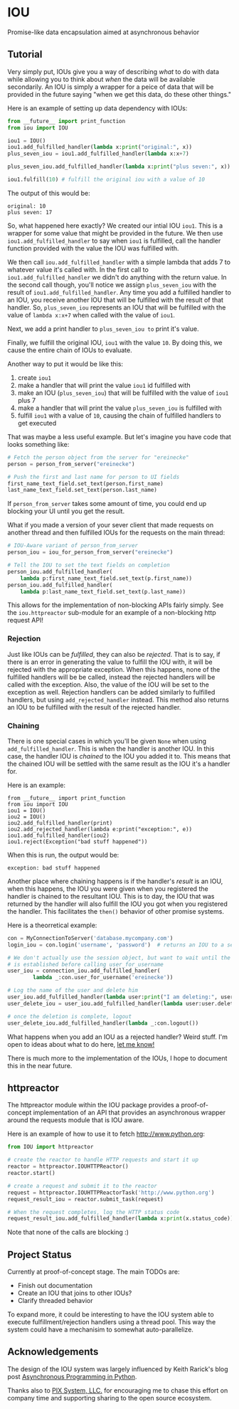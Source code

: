 IOU
===

Promise-like data encapsulation aimed at asynchronous behavior

Tutorial
--------
Very simply put, IOUs give you a way of describing *what* to do with data while
allowing you to think about *when* the data will be available secondarily. An
IOU is simply a wrapper for a peice of data that will be provided in the future
saying "when we get this data, do these other things."

Here is an example of setting up data dependency with IOUs:
```python
from __future__ import print_function
from iou import IOU

iou1 = IOU()
iou1.add_fulfilled_handler(lambda x:print("original:", x))
plus_seven_iou = iou1.add_fulfilled_handler(lambda x:x+7)

plus_seven_iou.add_fulfilled_handler(lambda x:print("plus seven:", x))

iou1.fulfill(10) # fulfill the original iou with a value of 10
```

The output of this would be:

```
original: 10
plus seven: 17
```

So, what happened here exactly? We created our intial IOU `iou1`. This is a
wrapper for some value that might be provided in the future. We then use
`iou1.add_fulfilled_handler` to say when `iou1` is fulfilled, call the
handler function provided with the value the IOU was fulfilled with.

We then call `iou.add_fulfilled_handler` with a simple lambda that adds 7 to
whatever value it's called with. In the first call to
`iou1.add_fulfilled_handler` we didn't do anything with the return value.
In the second call though, you'll notice we assign
`plus_seven_iou` with the result of `iou1.add_fulfilled_handler`. Any time
you add a fulfilled handler to an IOU, you receive another IOU that will be 
fulfilled with the result of that handler. So, `plus_seven_iou` represents an
IOU that will be fulfilled with the value of `lambda x:x+7` when called with
the value of `iou1`.

Next, we add a print handler to `plus_seven_iou to` print it's value.

Finally, we fulfill the original IOU, `iou1` with the value `10`. By doing this,
we cause the entire chain of IOUs to evaluate.

Another way to put it would be like this:

1. create `iou1`
2. make a handler that will print the value `iou1` id fulfilled with
3. make an IOU (`plus_seven_iou`) that will be fulfilled with the value of `iou1` plus 7
4. make a handler that will print the value `plus_seven_iou` is fulfilled with
5. fulfill `iou1` with a value of `10`, causing the chain of fulfilled handlers to get executed

That was maybe a less useful example. But let's imagine you have code that looks
something like:
```python
# Fetch the person object from the server for "ereinecke"
person = person_from_server("ereinecke")

# Push the first and last name for person to UI fields
first_name_text_field.set_text(person.first_name)
last_name_text_field.set_text(person.last_name)
```

If `person_from_server` takes some amount of time, you could end up blocking
your UI until you get the result.

What if you made a version of your sever client that made requests on another
thread and then fulfilled IOUs for the requests on the main thread:

```python
# IOU-Aware variant of person_from_server
person_iou = iou_for_person_from_server("ereinecke")

# Tell the IOU to set the text fields on completion
person_iou.add_fulfilled_handler(
    lambda p:first_name_text_field.set_text(p.first_name))
person_iou.add_fulfilled_handler(
    lambda p:last_name_text_field.set_text(p.last_name))
```

This allows for the implementation of non-blocking APIs fairly simply. See the
`iou.httpreactor` sub-module for an example of a non-blocking http request API!

### Rejection
Just like IOUs can be *fulfilled*, they can also be *rejected*. That is to say,
if there is an error in generating the value to fulfill the IOU with, it will be
rejected with the appropriate exception. When this happens, none of the
fulfilled handlers will be be called, instead the rejected handlers will be
called with the exception. Also, the value of the IOU will be set to the
exception as well. Rejection handlers can be added similarly to fulfilled
handlers, but using `add_rejected_handler` instead. This method also returns an
IOU to be fulfilled with the result of the rejected handler.

### Chaining
There is one special cases in which you'll be given `None` when using 
`add_fulfilled_handler`. This is when the handler is another IOU. In 
this case, the handler IOU is *chained* to the IOU you added it to.
This means that the chained IOU will be settled with the same result
as the IOU it's a handler for.

Here is an example:

```
from __future__ import print_function
from iou import IOU
iou1 = IOU()
iou2 = IOU()
iou2.add_fulfilled_handler(print)
iou2.add_rejected_handler(lambda e:print("exception:", e))
iou1.add_fulfilled_handler(iou2)
iou1.reject(Exception("bad stuff happened"))
```

When this is run, the output would be:

`exception: bad stuff happened`

Another place where chaining happens is if the handler's *result* is an IOU, when
this happens, the IOU you were given when you registered the handler is chained
to the resultant IOU. This is to day, the IOU that was returned by the handler
will also fulfill the IOU you got when you registered the handler. This 
facilitates the `then()` behavior of other promise systems.

Here is a theorretical example:
```python
con = MyConnectionToServer('database.mycompany.com')
login_iou = con.login('username', 'password')  # returns an IOU to a session object

# We don't actually use the session object, but want to wait until the connection
# is established before calling user_for_username
user_iou = connection_iou.add_fulfilled_handler(
        lambda _:con.user_for_username('ereinecke'))

# Log the name of the user and delete him
user_iou.add_fulfilled_handler(lambda user:print("I am deleting:", user.name))
user_delete_iou = user_iou.add_fulfilled_handler(lambda user:user.delete())

# once the deletion is complete, logout
user_delete_iou.add_fulfilled_handler(lambda _:con.logout())
```

What happens when you add an IOU as a rejected handler? Weird stuff. I'm open
to ideas about what to do here, [let me know!](https://github.com/reinecke/IOU/issues/new)

There is much more to the implementation of the IOUs, I hope to document this
in the near future.

httpreactor
-----------
The httpreactor module within the IOU package provides a proof-of-concept
implementation of an API that provides an asynchronous wrapper around the
requests module that is IOU aware.

Here is an example of how to use it to fetch http://www.python.org:

```python
from IOU import httpreactor

# create the reactor to handle HTTP requests and start it up
reactor = httpreactor.IOUHTTPReactor()
reactor.start()

# create a request and submit it to the reactor
request = httpreactor.IOUHTTPReactorTask('http://www.python.org')
request_result_iou = reactor.submit_task(request)

# When the request completes, log the HTTP status code
request_result_iou.add_fulfilled_handler(lambda x:print(x.status_code))
```

Note that none of the calls are blocking :)

Project Status
--------------
Currently at proof-of-concept stage. The main TODOs are:
- Finish out documentation
- Create an IOU that joins to other IOUs?
- Clarify threaded behavior

To expand more, it could be interesting to have the IOU system able to execute
fulfillment/rejection handlers using a thread pool. This way the system could
have a mechanisim to somewhat auto-parallelize.

Acknowledgements
----------------
The design of the IOU system was largely influenced by Keith Rarick's blog
post [Asynchronous Programming in Python](http://xph.us/2009/12/10/asynchronous-programming-in-python.html).

Thanks also to [PIX System, LLC.](http://www.pixsystem.com) for encouraging me
to chase this effort on company time and supporting sharing to the open source
ecosystem.
